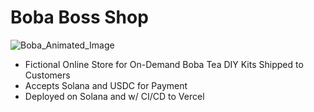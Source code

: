 # Boba Boss Shop

![Boba_Animated_Image](https://user-images.githubusercontent.com/100870737/195485375-b2f64fc4-9013-4d3d-93e9-b009a75478bc.png)


* Fictional Online Store for On-Demand Boba Tea DIY Kits Shipped to Customers
* Accepts Solana and USDC for Payment
* Deployed on Solana and w/ CI/CD to Vercel
